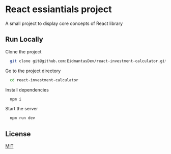# React essiantials project

A small project to display core concepts of React library

## Run Locally

Clone the project

```bash
  git clone git@github.com:EidmantasDev/react-investment-calculator.git
```

Go to the project directory

```bash
  cd react-investment-calculator
```

Install dependencies

```bash
  npm i
```

Start the server

```bash
  npm run dev
```

## License

[MIT](https://choosealicense.com/licenses/mit/)
